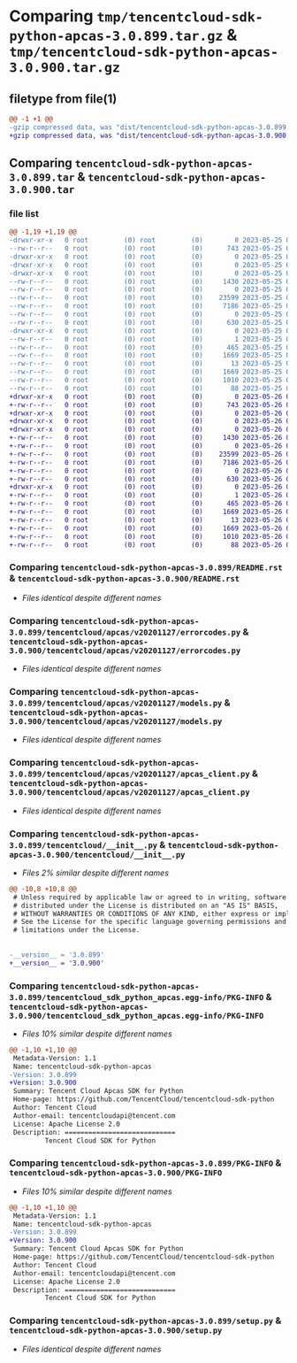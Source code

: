 # Comparing `tmp/tencentcloud-sdk-python-apcas-3.0.899.tar.gz` & `tmp/tencentcloud-sdk-python-apcas-3.0.900.tar.gz`

## filetype from file(1)

```diff
@@ -1 +1 @@
-gzip compressed data, was "dist/tencentcloud-sdk-python-apcas-3.0.899.tar", last modified: Thu May 25 00:16:10 2023, max compression
+gzip compressed data, was "dist/tencentcloud-sdk-python-apcas-3.0.900.tar", last modified: Fri May 26 02:09:36 2023, max compression
```

## Comparing `tencentcloud-sdk-python-apcas-3.0.899.tar` & `tencentcloud-sdk-python-apcas-3.0.900.tar`

### file list

```diff
@@ -1,19 +1,19 @@
-drwxr-xr-x   0 root         (0) root         (0)        0 2023-05-25 00:16:10.000000 tencentcloud-sdk-python-apcas-3.0.899/
--rw-r--r--   0 root         (0) root         (0)      743 2023-05-25 00:16:10.000000 tencentcloud-sdk-python-apcas-3.0.899/README.rst
-drwxr-xr-x   0 root         (0) root         (0)        0 2023-05-25 00:16:10.000000 tencentcloud-sdk-python-apcas-3.0.899/tencentcloud/
-drwxr-xr-x   0 root         (0) root         (0)        0 2023-05-25 00:16:10.000000 tencentcloud-sdk-python-apcas-3.0.899/tencentcloud/apcas/
-drwxr-xr-x   0 root         (0) root         (0)        0 2023-05-25 00:16:10.000000 tencentcloud-sdk-python-apcas-3.0.899/tencentcloud/apcas/v20201127/
--rw-r--r--   0 root         (0) root         (0)     1430 2023-05-25 00:16:10.000000 tencentcloud-sdk-python-apcas-3.0.899/tencentcloud/apcas/v20201127/errorcodes.py
--rw-r--r--   0 root         (0) root         (0)        0 2023-05-25 00:16:10.000000 tencentcloud-sdk-python-apcas-3.0.899/tencentcloud/apcas/v20201127/__init__.py
--rw-r--r--   0 root         (0) root         (0)    23599 2023-05-25 00:16:10.000000 tencentcloud-sdk-python-apcas-3.0.899/tencentcloud/apcas/v20201127/models.py
--rw-r--r--   0 root         (0) root         (0)     7186 2023-05-25 00:16:10.000000 tencentcloud-sdk-python-apcas-3.0.899/tencentcloud/apcas/v20201127/apcas_client.py
--rw-r--r--   0 root         (0) root         (0)        0 2023-05-25 00:16:10.000000 tencentcloud-sdk-python-apcas-3.0.899/tencentcloud/apcas/__init__.py
--rw-r--r--   0 root         (0) root         (0)      630 2023-05-25 00:16:10.000000 tencentcloud-sdk-python-apcas-3.0.899/tencentcloud/__init__.py
-drwxr-xr-x   0 root         (0) root         (0)        0 2023-05-25 00:16:10.000000 tencentcloud-sdk-python-apcas-3.0.899/tencentcloud_sdk_python_apcas.egg-info/
--rw-r--r--   0 root         (0) root         (0)        1 2023-05-25 00:16:10.000000 tencentcloud-sdk-python-apcas-3.0.899/tencentcloud_sdk_python_apcas.egg-info/dependency_links.txt
--rw-r--r--   0 root         (0) root         (0)      465 2023-05-25 00:16:10.000000 tencentcloud-sdk-python-apcas-3.0.899/tencentcloud_sdk_python_apcas.egg-info/SOURCES.txt
--rw-r--r--   0 root         (0) root         (0)     1669 2023-05-25 00:16:10.000000 tencentcloud-sdk-python-apcas-3.0.899/tencentcloud_sdk_python_apcas.egg-info/PKG-INFO
--rw-r--r--   0 root         (0) root         (0)       13 2023-05-25 00:16:10.000000 tencentcloud-sdk-python-apcas-3.0.899/tencentcloud_sdk_python_apcas.egg-info/top_level.txt
--rw-r--r--   0 root         (0) root         (0)     1669 2023-05-25 00:16:10.000000 tencentcloud-sdk-python-apcas-3.0.899/PKG-INFO
--rw-r--r--   0 root         (0) root         (0)     1010 2023-05-25 00:16:10.000000 tencentcloud-sdk-python-apcas-3.0.899/setup.py
--rw-r--r--   0 root         (0) root         (0)       88 2023-05-25 00:16:10.000000 tencentcloud-sdk-python-apcas-3.0.899/setup.cfg
+drwxr-xr-x   0 root         (0) root         (0)        0 2023-05-26 02:09:36.000000 tencentcloud-sdk-python-apcas-3.0.900/
+-rw-r--r--   0 root         (0) root         (0)      743 2023-05-26 02:09:36.000000 tencentcloud-sdk-python-apcas-3.0.900/README.rst
+drwxr-xr-x   0 root         (0) root         (0)        0 2023-05-26 02:09:36.000000 tencentcloud-sdk-python-apcas-3.0.900/tencentcloud/
+drwxr-xr-x   0 root         (0) root         (0)        0 2023-05-26 02:09:36.000000 tencentcloud-sdk-python-apcas-3.0.900/tencentcloud/apcas/
+drwxr-xr-x   0 root         (0) root         (0)        0 2023-05-26 02:09:36.000000 tencentcloud-sdk-python-apcas-3.0.900/tencentcloud/apcas/v20201127/
+-rw-r--r--   0 root         (0) root         (0)     1430 2023-05-26 02:09:36.000000 tencentcloud-sdk-python-apcas-3.0.900/tencentcloud/apcas/v20201127/errorcodes.py
+-rw-r--r--   0 root         (0) root         (0)        0 2023-05-26 02:09:36.000000 tencentcloud-sdk-python-apcas-3.0.900/tencentcloud/apcas/v20201127/__init__.py
+-rw-r--r--   0 root         (0) root         (0)    23599 2023-05-26 02:09:36.000000 tencentcloud-sdk-python-apcas-3.0.900/tencentcloud/apcas/v20201127/models.py
+-rw-r--r--   0 root         (0) root         (0)     7186 2023-05-26 02:09:36.000000 tencentcloud-sdk-python-apcas-3.0.900/tencentcloud/apcas/v20201127/apcas_client.py
+-rw-r--r--   0 root         (0) root         (0)        0 2023-05-26 02:09:36.000000 tencentcloud-sdk-python-apcas-3.0.900/tencentcloud/apcas/__init__.py
+-rw-r--r--   0 root         (0) root         (0)      630 2023-05-26 02:09:36.000000 tencentcloud-sdk-python-apcas-3.0.900/tencentcloud/__init__.py
+drwxr-xr-x   0 root         (0) root         (0)        0 2023-05-26 02:09:36.000000 tencentcloud-sdk-python-apcas-3.0.900/tencentcloud_sdk_python_apcas.egg-info/
+-rw-r--r--   0 root         (0) root         (0)        1 2023-05-26 02:09:36.000000 tencentcloud-sdk-python-apcas-3.0.900/tencentcloud_sdk_python_apcas.egg-info/dependency_links.txt
+-rw-r--r--   0 root         (0) root         (0)      465 2023-05-26 02:09:36.000000 tencentcloud-sdk-python-apcas-3.0.900/tencentcloud_sdk_python_apcas.egg-info/SOURCES.txt
+-rw-r--r--   0 root         (0) root         (0)     1669 2023-05-26 02:09:36.000000 tencentcloud-sdk-python-apcas-3.0.900/tencentcloud_sdk_python_apcas.egg-info/PKG-INFO
+-rw-r--r--   0 root         (0) root         (0)       13 2023-05-26 02:09:36.000000 tencentcloud-sdk-python-apcas-3.0.900/tencentcloud_sdk_python_apcas.egg-info/top_level.txt
+-rw-r--r--   0 root         (0) root         (0)     1669 2023-05-26 02:09:36.000000 tencentcloud-sdk-python-apcas-3.0.900/PKG-INFO
+-rw-r--r--   0 root         (0) root         (0)     1010 2023-05-26 02:09:36.000000 tencentcloud-sdk-python-apcas-3.0.900/setup.py
+-rw-r--r--   0 root         (0) root         (0)       88 2023-05-26 02:09:36.000000 tencentcloud-sdk-python-apcas-3.0.900/setup.cfg
```

### Comparing `tencentcloud-sdk-python-apcas-3.0.899/README.rst` & `tencentcloud-sdk-python-apcas-3.0.900/README.rst`

 * *Files identical despite different names*

### Comparing `tencentcloud-sdk-python-apcas-3.0.899/tencentcloud/apcas/v20201127/errorcodes.py` & `tencentcloud-sdk-python-apcas-3.0.900/tencentcloud/apcas/v20201127/errorcodes.py`

 * *Files identical despite different names*

### Comparing `tencentcloud-sdk-python-apcas-3.0.899/tencentcloud/apcas/v20201127/models.py` & `tencentcloud-sdk-python-apcas-3.0.900/tencentcloud/apcas/v20201127/models.py`

 * *Files identical despite different names*

### Comparing `tencentcloud-sdk-python-apcas-3.0.899/tencentcloud/apcas/v20201127/apcas_client.py` & `tencentcloud-sdk-python-apcas-3.0.900/tencentcloud/apcas/v20201127/apcas_client.py`

 * *Files identical despite different names*

### Comparing `tencentcloud-sdk-python-apcas-3.0.899/tencentcloud/__init__.py` & `tencentcloud-sdk-python-apcas-3.0.900/tencentcloud/__init__.py`

 * *Files 2% similar despite different names*

```diff
@@ -10,8 +10,8 @@
 # Unless required by applicable law or agreed to in writing, software
 # distributed under the License is distributed on an "AS IS" BASIS,
 # WITHOUT WARRANTIES OR CONDITIONS OF ANY KIND, either express or implied.
 # See the License for the specific language governing permissions and
 # limitations under the License.
 
 
-__version__ = '3.0.899'
+__version__ = '3.0.900'
```

### Comparing `tencentcloud-sdk-python-apcas-3.0.899/tencentcloud_sdk_python_apcas.egg-info/PKG-INFO` & `tencentcloud-sdk-python-apcas-3.0.900/tencentcloud_sdk_python_apcas.egg-info/PKG-INFO`

 * *Files 10% similar despite different names*

```diff
@@ -1,10 +1,10 @@
 Metadata-Version: 1.1
 Name: tencentcloud-sdk-python-apcas
-Version: 3.0.899
+Version: 3.0.900
 Summary: Tencent Cloud Apcas SDK for Python
 Home-page: https://github.com/TencentCloud/tencentcloud-sdk-python
 Author: Tencent Cloud
 Author-email: tencentcloudapi@tencent.com
 License: Apache License 2.0
 Description: ============================
         Tencent Cloud SDK for Python
```

### Comparing `tencentcloud-sdk-python-apcas-3.0.899/PKG-INFO` & `tencentcloud-sdk-python-apcas-3.0.900/PKG-INFO`

 * *Files 10% similar despite different names*

```diff
@@ -1,10 +1,10 @@
 Metadata-Version: 1.1
 Name: tencentcloud-sdk-python-apcas
-Version: 3.0.899
+Version: 3.0.900
 Summary: Tencent Cloud Apcas SDK for Python
 Home-page: https://github.com/TencentCloud/tencentcloud-sdk-python
 Author: Tencent Cloud
 Author-email: tencentcloudapi@tencent.com
 License: Apache License 2.0
 Description: ============================
         Tencent Cloud SDK for Python
```

### Comparing `tencentcloud-sdk-python-apcas-3.0.899/setup.py` & `tencentcloud-sdk-python-apcas-3.0.900/setup.py`

 * *Files identical despite different names*

